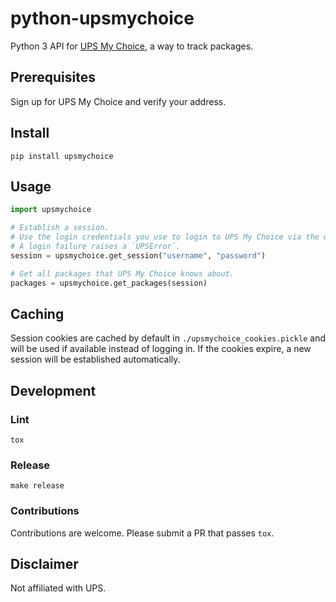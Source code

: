 # python-upsmychoice

Python 3 API for [UPS My Choice](https://www.ups.com/mychoice/), a way to track packages.

## Prerequisites

Sign up for UPS My Choice and verify your address.

## Install

`pip install upsmychoice`

## Usage

```python
import upsmychoice

# Establish a session.
# Use the login credentials you use to login to UPS My Choice via the web.
# A login failure raises a `UPSError`.
session = upsmychoice.get_session("username", "password")

# Get all packages that UPS My Choice knows about.
packages = upsmychoice.get_packages(session)
```

## Caching
Session cookies are cached by default in `./upsmychoice_cookies.pickle` and will be used if available instead of logging in. If the cookies expire, a new session will be established automatically.

## Development

### Lint

`tox`

### Release

`make release`

### Contributions

Contributions are welcome. Please submit a PR that passes `tox`.

## Disclaimer
Not affiliated with UPS.
